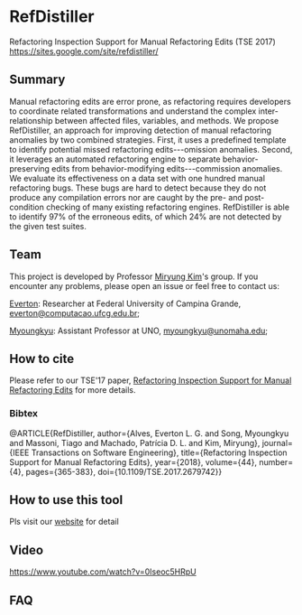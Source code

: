 # RefDistiller
Refactoring Inspection Support for Manual Refactoring Edits (TSE 2017)
https://sites.google.com/site/refdistiller/


## Summary

Manual refactoring edits are error prone, as refactoring requires developers to coordinate related transformations and understand the complex inter-relationship between affected files, variables, and methods. We propose RefDistiller, an approach for improving detection of manual refactoring anomalies by two combined strategies. First, it uses a predefined template to identify potential missed refactoring edits---omission anomalies. Second, it leverages an automated refactoring engine to separate behavior-preserving edits from behavior-modifying edits---commission anomalies. We evaluate its effectiveness on a data set with one hundred manual refactoring bugs. These bugs are hard to detect because they do not produce any compilation errors nor are caught by the pre- and post-condition checking of many existing refactoring engines. RefDistiller is able to identify 97% of the erroneous edits, of which 24% are not detected by the given test suites.

## Team 
This project is developed by Professor [Miryung Kim](http://web.cs.ucla.edu/~miryung/)'s group. 
If you encounter any problems, please open an issue or feel free to contact us:

[Everton](https://scholar.google.com/citations?user=K3EKWwoAAAAJ&hl=pt-BR): Researcher at Federal University of Campina Grande, everton@computacao.ufcg.edu.br;

[Myoungkyu](https://sites.google.com/site/mksongprofile): Assistant Professor at UNO, myoungkyu@unomaha.edu;

## How to cite 
Please refer to our TSE'17 paper, [Refactoring Inspection Support for Manual Refactoring Edits](https://ieeexplore.ieee.org/document/7874212) for more details. 
### Bibtex  

@ARTICLE{RefDistiller,
  author={Alves, Everton L. G. and Song, Myoungkyu and Massoni, Tiago and Machado, Patrícia D. L. and Kim, Miryung},
  journal={IEEE Transactions on Software Engineering}, 
  title={Refactoring Inspection Support for Manual Refactoring Edits}, 
  year={2018},
  volume={44},
  number={4},
  pages={365-383},
  doi={10.1109/TSE.2017.2679742}}


## How to use this tool

Pls visit our [website](https://sites.google.com/site/refdistiller/) for detail

## Video

https://www.youtube.com/watch?v=0Iseoc5HRpU

## FAQ 
